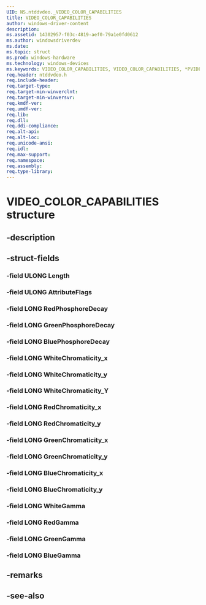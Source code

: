```yaml
---
UID: NS.ntddvdeo._VIDEO_COLOR_CAPABILITIES
title: VIDEO_COLOR_CAPABILITIES
author: windows-driver-content
description: 
ms.assetid: 14302957-f03c-4819-aef0-79a1e0fd0612
ms.author: windowsdriverdev
ms.date: 
ms.topic: struct
ms.prod: windows-hardware
ms.technology: windows-devices
ms.keywords: VIDEO_COLOR_CAPABILITIES, VIDEO_COLOR_CAPABILITIES, *PVIDEO_COLOR_CAPABILITIES
req.header: ntddvdeo.h
req.include-header:
req.target-type:
req.target-min-winverclnt:
req.target-min-winversvr:
req.kmdf-ver:
req.umdf-ver:
req.lib:
req.dll:
req.ddi-compliance:
req.alt-api:
req.alt-loc:
req.unicode-ansi:
req.idl:
req.max-support:
req.namespace:
req.assembly:
req.type-library:
---
```


# VIDEO_COLOR_CAPABILITIES structure

## -description



## -struct-fields

### -field ULONG Length			
 	
### -field ULONG AttributeFlags			
 	
### -field LONG RedPhosphoreDecay			
 	
### -field LONG GreenPhosphoreDecay			
 	
### -field LONG BluePhosphoreDecay			
 	
### -field LONG WhiteChromaticity_x			
 	
### -field LONG WhiteChromaticity_y			
 	
### -field LONG WhiteChromaticity_Y			
 	
### -field LONG RedChromaticity_x			
 	
### -field LONG RedChromaticity_y			
 	
### -field LONG GreenChromaticity_x			
 	
### -field LONG GreenChromaticity_y			
 	
### -field LONG BlueChromaticity_x			
 	
### -field LONG BlueChromaticity_y			
 	
### -field LONG WhiteGamma			
 	
### -field LONG RedGamma			
 	
### -field LONG GreenGamma			
 	
### -field LONG BlueGamma			
 	
## -remarks

## -see-also